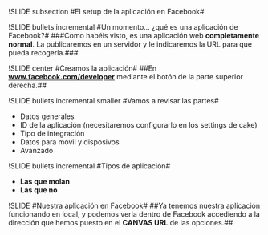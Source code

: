 !SLIDE subsection
#El setup de la aplicación en Facebook#

!SLIDE bullets incremental
#Un momento... ¿qué es una aplicación de Facebook?#
###Como habéis visto, es una aplicación web **completamente normal**. La publicaremos en un servidor y le indicaremos la URL para que pueda recogerla.###

!SLIDE center
#Creamos la aplicación#
##En **www.facebook.com/developer** mediante el botón de la parte superior derecha.##

!SLIDE bullets incremental smaller
#Vamos a revisar las partes#
* Datos generales
* ID de la aplicación (necesitaremos configurarlo en los settings de cake)
* Tipo de integración
* Datos para móvil y disposivos
* Avanzado

!SLIDE bullets incremental
#Tipos de aplicación#
* **Las que molan**
* **Las que no**

!SLIDE
#Nuestra aplicación en Facebook#
##Ya tenemos nuestra aplicación funcionando en local, y podemos verla dentro de Facebook accediendo a la dirección que hemos puesto en el <strong>CANVAS URL</strong> de las opciones.##